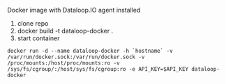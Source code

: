Docker image with Dataloop.IO agent installed

1. clone repo
1. docker build -t dataloop-docker .
1. start container

```
docker run -d --name dataloop-docker -h `hostname` -v /var/run/docker.sock:/var/run/docker.sock -v /proc/mounts:/host/proc/mounts:ro -v /sys/fs/cgroup/:/host/sys/fs/cgroup:ro -e API_KEY=$API_KEY dataloop-docker
```
